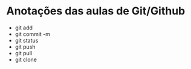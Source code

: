 # Anotações das aulas de Git/Github

- git add
- git commit -m
- git status
- git push
- git pull
- git clone